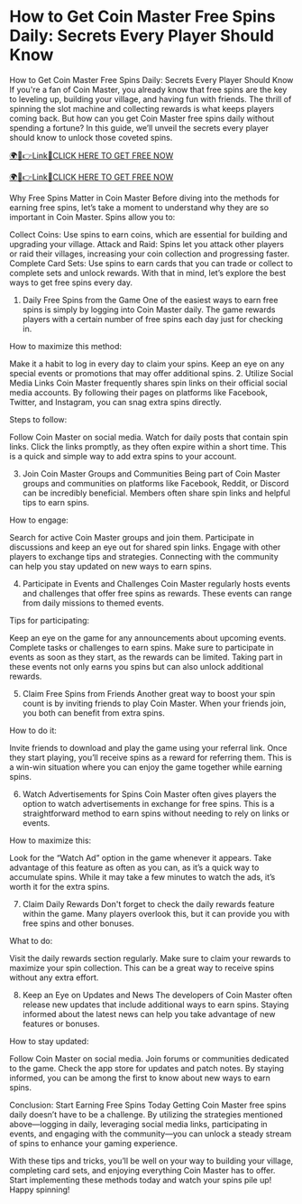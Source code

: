 # How to Get Coin Master Free Spins Daily: Secrets Every Player Should Know
How to Get Coin Master Free Spins Daily: Secrets Every Player Should Know
If you're a fan of Coin Master, you already know that free spins are the key to leveling up, building your village, and having fun with friends. The thrill of spinning the slot machine and collecting rewards is what keeps players coming back. But how can you get Coin Master free spins daily without spending a fortune? In this guide, we’ll unveil the secrets every player should know to unlock those coveted spins.

<a href="https://spacezones.org/rcoinmstr.html" rel="nofollow">🌍📱👉Link📲CLICK HERE TO GET FREE NOW</a>

<a href="https://spacezones.org/rcoinmstr.html" rel="nofollow">🌍📱👉Link📲CLICK HERE TO GET FREE NOW</a>


Why Free Spins Matter in Coin Master
Before diving into the methods for earning free spins, let’s take a moment to understand why they are so important in Coin Master. Spins allow you to:

Collect Coins: Use spins to earn coins, which are essential for building and upgrading your village.
Attack and Raid: Spins let you attack other players or raid their villages, increasing your coin collection and progressing faster.
Complete Card Sets: Use spins to earn cards that you can trade or collect to complete sets and unlock rewards.
With that in mind, let’s explore the best ways to get free spins every day.

1. Daily Free Spins from the Game
One of the easiest ways to earn free spins is simply by logging into Coin Master daily. The game rewards players with a certain number of free spins each day just for checking in.

How to maximize this method:

Make it a habit to log in every day to claim your spins.
Keep an eye on any special events or promotions that may offer additional spins.
2. Utilize Social Media Links
Coin Master frequently shares spin links on their official social media accounts. By following their pages on platforms like Facebook, Twitter, and Instagram, you can snag extra spins directly.

Steps to follow:

Follow Coin Master on social media.
Watch for daily posts that contain spin links.
Click the links promptly, as they often expire within a short time.
This is a quick and simple way to add extra spins to your account.

3. Join Coin Master Groups and Communities
Being part of Coin Master groups and communities on platforms like Facebook, Reddit, or Discord can be incredibly beneficial. Members often share spin links and helpful tips to earn spins.

How to engage:

Search for active Coin Master groups and join them.
Participate in discussions and keep an eye out for shared spin links.
Engage with other players to exchange tips and strategies.
Connecting with the community can help you stay updated on new ways to earn spins.

4. Participate in Events and Challenges
Coin Master regularly hosts events and challenges that offer free spins as rewards. These events can range from daily missions to themed events.

Tips for participating:

Keep an eye on the game for any announcements about upcoming events.
Complete tasks or challenges to earn spins.
Make sure to participate in events as soon as they start, as the rewards can be limited.
Taking part in these events not only earns you spins but can also unlock additional rewards.

5. Claim Free Spins from Friends
Another great way to boost your spin count is by inviting friends to play Coin Master. When your friends join, you both can benefit from extra spins.

How to do it:

Invite friends to download and play the game using your referral link.
Once they start playing, you’ll receive spins as a reward for referring them.
This is a win-win situation where you can enjoy the game together while earning spins.

6. Watch Advertisements for Spins
Coin Master often gives players the option to watch advertisements in exchange for free spins. This is a straightforward method to earn spins without needing to rely on links or events.

How to maximize this:

Look for the “Watch Ad” option in the game whenever it appears.
Take advantage of this feature as often as you can, as it’s a quick way to accumulate spins.
While it may take a few minutes to watch the ads, it’s worth it for the extra spins.

7. Claim Daily Rewards
Don't forget to check the daily rewards feature within the game. Many players overlook this, but it can provide you with free spins and other bonuses.

What to do:

Visit the daily rewards section regularly.
Make sure to claim your rewards to maximize your spin collection.
This can be a great way to receive spins without any extra effort.

8. Keep an Eye on Updates and News
The developers of Coin Master often release new updates that include additional ways to earn spins. Staying informed about the latest news can help you take advantage of new features or bonuses.

How to stay updated:

Follow Coin Master on social media.
Join forums or communities dedicated to the game.
Check the app store for updates and patch notes.
By staying informed, you can be among the first to know about new ways to earn spins.

Conclusion: Start Earning Free Spins Today
Getting Coin Master free spins daily doesn’t have to be a challenge. By utilizing the strategies mentioned above—logging in daily, leveraging social media links, participating in events, and engaging with the community—you can unlock a steady stream of spins to enhance your gaming experience.

With these tips and tricks, you’ll be well on your way to building your village, completing card sets, and enjoying everything Coin Master has to offer. Start implementing these methods today and watch your spins pile up! Happy spinning!
